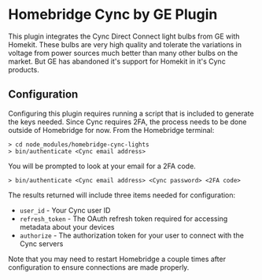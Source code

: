 # Homebridge Cync by GE Plugin

This plugin integrates the Cync Direct Connect light bulbs from GE with Homekit.  These bulbs are very high quality and tolerate
the variations in voltage from power sources much better than many other bulbs on the market.  But GE has abandoned it's 
support for Homekit in it's Cync products.

## Configuration

Configuring this plugin requires running a script that is included to generate the keys needed.  Since Cync requires 
2FA, the process needs to be done outside of Homebridge for now.  From the Homebridge terminal:

```shell
> cd node_modules/homebridge-cync-lights
> bin/authenticate <Cync email address>
```

You will be prompted to look at your email for a 2FA code.
```shell
> bin/authenticate <Cync email address> <Cync password> <2FA code>
```

The results returned will include three items needed for configuration:
- `user_id` - Your Cync user ID
- `refresh_token` - The OAuth refresh token required for accessing metadata about your devices
- `authorize` - The authorization token for your user to connect with the Cync servers

Note that you may need to restart Homebridge a couple times after configuration to ensure connections are made properly.